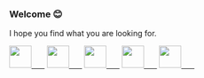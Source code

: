 ### Welcome 😊
I hope you find what you are looking for.

<a href="https://www.instagram.com/md_faizan7/"><img src="https://logodix.com/logo/2206032.png" width="40" />&nbsp;&nbsp;&nbsp;&nbsp;&nbsp;&nbsp;</a>
<a href="https://t.me/mdfaizan7"><img src="https://web.telegram.org/img/logo_share.png" width="40" />&nbsp;&nbsp;&nbsp;&nbsp;&nbsp;&nbsp;</a>
<a href="https://www.reddit.com/user/faizu07"><img src="https://www.redditinc.com/assets/images/site/reddit-logo.png" width="40" />&nbsp;&nbsp;&nbsp;&nbsp;&nbsp;&nbsp;</a>
<a href="https://www.linkedin.com/in/mohammad-faizan-azim-8a84b1142/"><img src="https://1000logos.net/wp-content/uploads/2017/03/LinkedIn-Logo.png" width="40" />&nbsp;&nbsp;&nbsp;&nbsp;&nbsp;&nbsp;</a>
<a href="https://angel.co/u/mdfaizan7"><img src="https://cdn1.iconfinder.com/data/icons/logos-and-brands-3/512/20_Angellist_logo_logos-512.png" width="40" />&nbsp;&nbsp;&nbsp;&nbsp;&nbsp;&nbsp;</a>





<!--
**mdfaizan7/mdfaizan7** is a ✨ _special_ ✨ repository because its `README.md` (this file) appears on your GitHub profile.

Here are some ideas to get you started:

- 🔭 I’m currently working on ...
- 🌱 I’m currently learning ...
- 👯 I’m looking to collaborate on ...
- 🤔 I’m looking for help with ...
- 💬 Ask me about ...
- 📫 How to reach me: ...
- 😄 Pronouns: ...
- ⚡ Fun fact: ...
-->
